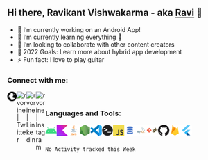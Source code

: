  

## Hi there, Ravikant Vishwakarma - aka [Ravi][website] 👋
- 🔭 I’m currently working on an Android App!
- 🌱 I’m currently learning everything 🤣
- 👯 I’m looking to collaborate with other content creators
- 🥅 2022 Goals: Learn more about hybrid app development
- ⚡ Fun fact: I love to play guitar

### Connect with me:

[<img align="left" alt="rv-portfolio.web.app" width="22px" src="https://raw.githubusercontent.com/iconic/open-iconic/master/svg/globe.svg" />][website]
[<img align="left" alt="rvorine | Twitter" width="22px" src="https://cdn.jsdelivr.net/npm/simple-icons@v3/icons/twitter.svg" />][twitter]
[<img align="left" alt="rvorine | LinkedIn" width="22px" src="https://cdn.jsdelivr.net/npm/simple-icons@v3/icons/linkedin.svg" />][linkedin]
[<img align="left" alt="rvorine | Instagram" width="22px" src="https://cdn.jsdelivr.net/npm/simple-icons@v3/icons/instagram.svg" />][instagram]

<br />

### Languages and Tools:

<img align="left" alt="Android" width="26px" src="https://raw.githubusercontent.com/github/explore/80688e429a7d4ef2fca1e82350fe8e3517d3494d/topics/android/android.png" />
<img align="left" alt="Kotlin" width="26px" src="https://raw.githubusercontent.com/github/explore/80688e429a7d4ef2fca1e82350fe8e3517d3494d/topics/kotlin/kotlin.png" />
<img align="left" alt="Java" width="26px" src="https://raw.githubusercontent.com/github/explore/80688e429a7d4ef2fca1e82350fe8e3517d3494d/topics/java/java.png" />
<img align="left" alt="Node.js" width="26px" src="https://raw.githubusercontent.com/github/explore/80688e429a7d4ef2fca1e82350fe8e3517d3494d/topics/nodejs/nodejs.png" />
<img align="left" alt="Visual Studio Code" width="26px" src="https://raw.githubusercontent.com/github/explore/80688e429a7d4ef2fca1e82350fe8e3517d3494d/topics/visual-studio-code/visual-studio-code.png" />
<img align="left" alt="HTML5" width="26px" src="https://raw.githubusercontent.com/github/explore/80688e429a7d4ef2fca1e82350fe8e3517d3494d/topics/terminal/terminal.png" />
<img align="left" alt="JavaScript" width="26px" src="https://raw.githubusercontent.com/github/explore/80688e429a7d4ef2fca1e82350fe8e3517d3494d/topics/javascript/javascript.png" />
<img align="left" alt="SQL" width="26px" src="https://raw.githubusercontent.com/github/explore/80688e429a7d4ef2fca1e82350fe8e3517d3494d/topics/sql/sql.png" />
<img align="left" alt="MySQL" width="26px" src="https://raw.githubusercontent.com/github/explore/80688e429a7d4ef2fca1e82350fe8e3517d3494d/topics/mysql/mysql.png" />
<img align="left" alt="Git" width="26px" src="https://raw.githubusercontent.com/github/explore/80688e429a7d4ef2fca1e82350fe8e3517d3494d/topics/git/git.png" />
<img align="left" alt="GitHub" width="26px" src="https://raw.githubusercontent.com/github/explore/78df643247d429f6cc873026c0622819ad797942/topics/github/github.png" />
<img align="left" alt="GitHub" width="26px" src="https://raw.githubusercontent.com/github/explore/80688e429a7d4ef2fca1e82350fe8e3517d3494d/topics/firebase/firebase.png" />
<img align="left" alt="GitHub" width="26px" src="https://raw.githubusercontent.com/github/explore/80688e429a7d4ef2fca1e82350fe8e3517d3494d/topics/flutter/flutter.png" />
<br />
<br />

<!--START_SECTION:waka-->
```text
No Activity tracked this Week
```
<!--END_SECTION:waka-->

<!-- <img align="left" alt="codeSTACKr's Github Stats" src="https://github-readme-stats.codestackr.vercel.app/api?username=rvsoftlab&show_icons=true&hide_border=true" /> -->

[website]: https://rv-portfolio.web.app/
[twitter]: https://twitter.com/rvorine
[instagram]: https://instagram.com/rvorine
[linkedin]: https://www.linkedin.com/in/rvorine/
